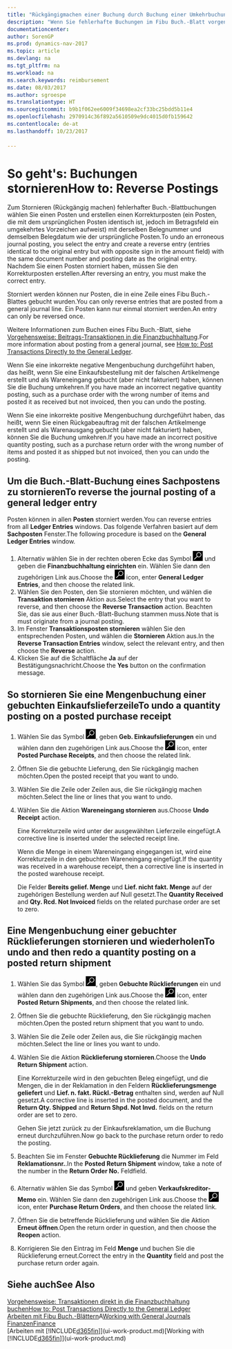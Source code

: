 ```yaml
---
title: "Rückgängigmachen einer Buchung durch Buchung einer Umkehrbuchung"
description: "Wenn Sie fehlerhafte Buchungen im Fibu Buch.-Blatt vorgenommen haben, können Sie die Funktion verwenden, um die korrekte Buchung mit einem Protokoll zu stornieren."
documentationcenter: 
author: SorenGP
ms.prod: dynamics-nav-2017
ms.topic: article
ms.devlang: na
ms.tgt_pltfrm: na
ms.workload: na
ms.search.keywords: reimbursement
ms.date: 08/03/2017
ms.author: sgroespe
ms.translationtype: HT
ms.sourcegitcommit: b9b1f062ee6009f34698ea2cf33bc25bdd5b11e4
ms.openlocfilehash: 2970914c36f892a5610509e9dc4015d0fb159642
ms.contentlocale: de-at
ms.lasthandoff: 10/23/2017

---
```

# <a name="how-to-reverse-postings"></a><span data-ttu-id="fe16a-103">So geht's: Buchungen stornieren</span><span class="sxs-lookup"><span data-stu-id="fe16a-103">How to: Reverse Postings</span></span>
<span data-ttu-id="fe16a-104">Zum Stornieren (Rückgängig machen) fehlerhafter Buch.-Blattbuchungen wählen Sie einen Posten und erstellen einen Korrekturposten (ein Posten, die mit dem ursprünglichen Posten identisch ist, jedoch im Betragsfeld ein umgekehrtes Vorzeichen aufweist) mit derselben Belegnummer und demselben Belegdatum wie der ursprüngliche Posten.</span><span class="sxs-lookup"><span data-stu-id="fe16a-104">To undo an erroneous journal posting, you select the entry and create a reverse entry (entries identical to the original entry but with opposite sign in the amount field) with the same document number and posting date as the original entry.</span></span> <span data-ttu-id="fe16a-105">Nachdem Sie einen Posten storniert haben, müssen Sie den Korrekturposten erstellen.</span><span class="sxs-lookup"><span data-stu-id="fe16a-105">After reversing an entry, you must make the correct entry.</span></span>

<span data-ttu-id="fe16a-106">Storniert werden können nur Posten, die in eine Zeile eines Fibu Buch.-Blattes gebucht wurden.</span><span class="sxs-lookup"><span data-stu-id="fe16a-106">You can only reverse entries that are posted from a general journal line.</span></span> <span data-ttu-id="fe16a-107">Ein Posten kann nur einmal storniert werden.</span><span class="sxs-lookup"><span data-stu-id="fe16a-107">An entry can only be reversed once.</span></span>

<span data-ttu-id="fe16a-108">Weitere Informationen zum Buchen eines Fibu Buch.-Blatt, siehe [Vorgehensweise: Beitrags-Transaktionen in die Finanzbuchhaltung](finance-how-post-transactions-directly.md).</span><span class="sxs-lookup"><span data-stu-id="fe16a-108">For more information about posting from a general journal, see [How to: Post Transactions Directly to the General Ledger](finance-how-post-transactions-directly.md).</span></span>

<span data-ttu-id="fe16a-109">Wenn Sie eine inkorrekte negative Mengenbuchung durchgeführt haben, das heißt, wenn Sie eine Einkaufsbestellung mit der falschen Artikelmenge erstellt und als Wareneingang gebucht (aber nicht fakturiert) haben, können Sie die Buchung umkehren.</span><span class="sxs-lookup"><span data-stu-id="fe16a-109">If you have made an incorrect negative quantity posting, such as a purchase order with the wrong number of items and posted it as received but not invoiced, then you can undo the posting.</span></span>

<span data-ttu-id="fe16a-110">Wenn Sie eine inkorrekte positive Mengenbuchung durchgeführt haben, das heißt, wenn Sie einen Rückgabeauftrag mit der falschen Artikelmenge erstellt und als Warenausgang gebucht (aber nicht fakturiert) haben, können Sie die Buchung umkehren.</span><span class="sxs-lookup"><span data-stu-id="fe16a-110">If you have made an incorrect positive quantity posting, such as a purchase return order with the wrong number of items and posted it as shipped but not invoiced, then you can undo the posting.</span></span>   

## <a name="to-reverse-the-journal-posting-of-a-general-ledger-entry"></a><span data-ttu-id="fe16a-111">Um die Buch.-Blatt-Buchung eines Sachpostens zu stornieren</span><span class="sxs-lookup"><span data-stu-id="fe16a-111">To reverse the journal posting of a general ledger entry</span></span>
<span data-ttu-id="fe16a-112">Posten können in allen **Posten** storniert werden.</span><span class="sxs-lookup"><span data-stu-id="fe16a-112">You can reverse entries from all **Ledger Entries** windows.</span></span> <span data-ttu-id="fe16a-113">Das folgende Verfahren basiert auf dem **Sachposten** Fenster.</span><span class="sxs-lookup"><span data-stu-id="fe16a-113">The following procedure is based on the **General Ledger Entries** window.</span></span>
1. <span data-ttu-id="fe16a-114">Alternativ wählen Sie in der rechten oberen Ecke das Symbol ![Nach Seite oder Bericht suchen](media/ui-search/search_small.png "Nach Seite oder Bericht suchen") und geben die **Finanzbuchhaltung einrichten** ein. Wählen Sie dann den zugehörigen Link aus.</span><span class="sxs-lookup"><span data-stu-id="fe16a-114">Choose the ![Search for Page or Report](media/ui-search/search_small.png "Search for Page or Report icon") icon, enter **General Ledger Entries**, and then choose the related link.</span></span>
2. <span data-ttu-id="fe16a-115">Wählen Sie den Posten, den Sie stornieren möchten, und wählen die **Transaktion stornieren** Aktion aus.</span><span class="sxs-lookup"><span data-stu-id="fe16a-115">Select the entry that you want to reverse, and then choose the **Reverse Transaction** action.</span></span> <span data-ttu-id="fe16a-116">Beachten Sie, das sie aus einer Buch.-Blatt-Buchung stammen muss.</span><span class="sxs-lookup"><span data-stu-id="fe16a-116">Note that is must originate from a journal posting.</span></span>
3. <span data-ttu-id="fe16a-117">Im Fenster **Transaktionsposten stornieren** wählen Sie den entsprechenden Posten, und wählen die **Stornieren** Aktion aus.</span><span class="sxs-lookup"><span data-stu-id="fe16a-117">In the **Reverse Transaction Entries** window, select the relevant entry, and then choose the **Reverse** action.</span></span>
4. <span data-ttu-id="fe16a-118">Klicken Sie auf die Schaltfläche **Ja** auf der Bestätigungsnachricht.</span><span class="sxs-lookup"><span data-stu-id="fe16a-118">Choose the **Yes** button on the confirmation message.</span></span>

## <a name="to-undo-a-quantity-posting-on-a-posted-purchase-receipt"></a><span data-ttu-id="fe16a-119">So stornieren Sie eine Mengenbuchung einer gebuchten Einkaufslieferzeile</span><span class="sxs-lookup"><span data-stu-id="fe16a-119">To undo a quantity posting on a posted purchase receipt</span></span>  

1.  <span data-ttu-id="fe16a-120">Wählen Sie das Symbol ![Nach Seite oder Bericht suchen](media/ui-search/search_small.png "Symbol Nach Seite oder Bericht suchen"), geben **Geb. Einkaufslieferungen** ein und wählen dann den zugehörigen Link aus.</span><span class="sxs-lookup"><span data-stu-id="fe16a-120">Choose the ![Search for Page or Report](media/ui-search/search_small.png "Search for Page or Report icon") icon, enter **Posted Purchase Receipts**, and then choose the related link.</span></span>  
2.  <span data-ttu-id="fe16a-121">Öffnen Sie die gebuchte Lieferung, den Sie rückgängig machen möchten.</span><span class="sxs-lookup"><span data-stu-id="fe16a-121">Open the posted receipt that you want to undo.</span></span>  
3.  <span data-ttu-id="fe16a-122">Wählen Sie die Zeile oder Zeilen aus, die Sie rückgängig machen möchten.</span><span class="sxs-lookup"><span data-stu-id="fe16a-122">Select the line or lines that you want to undo.</span></span>  
4.  <span data-ttu-id="fe16a-123">Wählen Sie die Aktion **Wareneingang stornieren** aus.</span><span class="sxs-lookup"><span data-stu-id="fe16a-123">Choose **Undo Receipt** action.</span></span>

    <span data-ttu-id="fe16a-124">Eine Korrekturzeile wird unter der ausgewählten Lieferzeile eingefügt.</span><span class="sxs-lookup"><span data-stu-id="fe16a-124">A corrective line is inserted under the selected receipt line.</span></span>  

    <span data-ttu-id="fe16a-125">Wenn die Menge in einem Wareneingang eingegangen ist, wird eine Korrekturzeile in den gebuchten Wareneingang eingefügt.</span><span class="sxs-lookup"><span data-stu-id="fe16a-125">If the quantity was received in a warehouse receipt, then a corrective line is inserted in the posted warehouse receipt.</span></span>  

    <span data-ttu-id="fe16a-126">Die Felder **Bereits gelief. Menge** und **Lief. nicht fakt. Menge** auf der zugehörigen Bestellung werden auf Null gesetzt.</span><span class="sxs-lookup"><span data-stu-id="fe16a-126">The **Quantity Received** and **Qty. Rcd. Not Invoiced** fields on the related purchase order are set to zero.</span></span>

## <a name="to-undo-and-then-redo-a-quantity-posting-on-a-posted-return-shipment"></a><span data-ttu-id="fe16a-127">Eine Mengenbuchung einer gebuchter Rücklieferungen stornieren und wiederholen</span><span class="sxs-lookup"><span data-stu-id="fe16a-127">To undo and then redo a quantity posting on a posted return shipment</span></span>

1.  <span data-ttu-id="fe16a-128">Wählen Sie das Symbol ![Nach Seite oder Bericht suchen](media/ui-search/search_small.png "Symbol Nach Seite oder Bericht suchen"), geben **Gebuchte Rücklieferungen** ein und wählen dann den zugehörigen Link aus.</span><span class="sxs-lookup"><span data-stu-id="fe16a-128">Choose the ![Search for Page or Report](media/ui-search/search_small.png "Search for Page or Report icon") icon, enter **Posted Return Shipments**, and then choose the related link.</span></span>  
2.  <span data-ttu-id="fe16a-129">Öffnen Sie die gebuchte Rücklieferung, den Sie rückgängig machen möchten.</span><span class="sxs-lookup"><span data-stu-id="fe16a-129">Open the posted return shipment that you want to undo.</span></span>
3. <span data-ttu-id="fe16a-130">Wählen Sie die Zeile oder Zeilen aus, die Sie rückgängig machen möchten.</span><span class="sxs-lookup"><span data-stu-id="fe16a-130">Select the line or lines you want to undo.</span></span>  

4.  <span data-ttu-id="fe16a-131">Wählen Sie die Aktion **Rücklieferung stornieren**.</span><span class="sxs-lookup"><span data-stu-id="fe16a-131">Choose the **Undo Return Shipment** action.</span></span>  

    <span data-ttu-id="fe16a-132">Eine Korrekturzeile wird in den gebuchten Beleg eingefügt, und die Mengen, die in der Reklamation in den Feldern **Rücklieferungsmenge geliefert** und **Lief. n. fakt. Rückl.-Betrag** enthalten sind, werden auf Null gesetzt.</span><span class="sxs-lookup"><span data-stu-id="fe16a-132">A corrective line is inserted in the posted document, and the **Return Qty. Shipped** and **Return Shpd. Not Invd.** fields on the return order are set to zero.</span></span>  

    <span data-ttu-id="fe16a-133">Gehen Sie jetzt zurück zu der Einkaufsreklamation, um die Buchung erneut durchzuführen.</span><span class="sxs-lookup"><span data-stu-id="fe16a-133">Now go back to the purchase return order to redo the posting.</span></span>  

5.  <span data-ttu-id="fe16a-134">Beachten Sie im Fenster **Gebuchte Rücklieferung** die Nummer im Feld **Reklamationsnr.**.</span><span class="sxs-lookup"><span data-stu-id="fe16a-134">In the **Posted Return Shipment** window, take a note of the number in the **Return Order No.**</span></span> <span data-ttu-id="fe16a-135">Feld</span><span class="sxs-lookup"><span data-stu-id="fe16a-135">field.</span></span>  
6.  <span data-ttu-id="fe16a-136">Alternativ wählen Sie das Symbol ![Nach Seite oder Bericht suchen](media/ui-search/search_small.png "Nach Seite oder Bericht suchen") und geben **Verkaufskreditor-Memo** ein. Wählen Sie dann den zugehörigen Link aus.</span><span class="sxs-lookup"><span data-stu-id="fe16a-136">Choose the ![Search for Page or Report](media/ui-search/search_small.png "Search for Page or Report icon") icon, enter **Purchase Return Orders**, and then choose the related link.</span></span>  
7.  <span data-ttu-id="fe16a-137">Öffnen Sie die betreffende Rücklieferung und wählen Sie die Aktion **Erneut öffnen**.</span><span class="sxs-lookup"><span data-stu-id="fe16a-137">Open the return order in question, and then choose the **Reopen** action.</span></span>  
8.  <span data-ttu-id="fe16a-138">Korrigieren Sie den Eintrag im Feld **Menge** und buchen Sie die Rücklieferung erneut.</span><span class="sxs-lookup"><span data-stu-id="fe16a-138">Correct the entry in the **Quantity** field and post the purchase return order again.</span></span>  

## <a name="see-also"></a><span data-ttu-id="fe16a-139">Siehe auch</span><span class="sxs-lookup"><span data-stu-id="fe16a-139">See Also</span></span>
[<span data-ttu-id="fe16a-140">Vorgehensweise: Transaktionen direkt in die Finanzbuchhaltung buchen</span><span class="sxs-lookup"><span data-stu-id="fe16a-140">How to: Post Transactions Directly to the General Ledger</span></span>](finance-how-post-transactions-directly.md)  
<span data-ttu-id="fe16a-141">[Arbeiten mit Fibu Buch.-Blättern](ui-work-general-journals.md)A</span><span class="sxs-lookup"><span data-stu-id="fe16a-141">[Working with General Journals](ui-work-general-journals.md)</span></span>  
[<span data-ttu-id="fe16a-142">Finanzen</span><span class="sxs-lookup"><span data-stu-id="fe16a-142">Finance</span></span>](finance.md)  
<span data-ttu-id="fe16a-143">[Arbeiten mit [!INCLUDE[d365fin](includes/d365fin_md.md)]](ui-work-product.md)</span><span class="sxs-lookup"><span data-stu-id="fe16a-143">[Working with [!INCLUDE[d365fin](includes/d365fin_md.md)]](ui-work-product.md)</span></span>  

